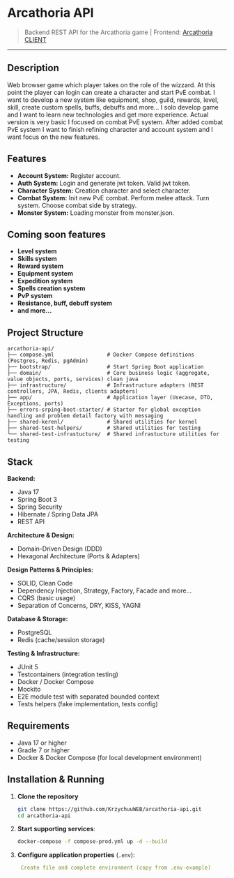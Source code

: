 # Arcathoria API

> Backend REST API for the Arcathoria game |
> Frontend: [Arcathoria CLIENT](https://github.com/KrzychuuWEB/arcathoria-client)

---

## Description

Web browser game which player takes on the role of the wizzard. At this point the player can login can create a
character and
start PvE combat. I want to develop a new system like equipment, shop, guild, rewards, level, skill, create
custom spells, buffs, debuffs and more... I solo develop game and I want to learn new technologies and get more
experience. Actual version is very basic I focused on combat PvE system. After added combat PvE system I want to finish
refining character and account system and I want focus on the new features.

## Features

- **Account System:** Register account.
- **Auth System:** Login and generate jwt token. Valid jwt token.
- **Character System:** Creation character and select character.
- **Combat System:** Init new PvE combat. Perform melee attack. Turn system. Choose combat side by strategy.
- **Monster System:** Loading monster from monster.json.

## Coming soon features

- **Level system**
- **Skills system**
- **Reward system**
- **Equipment system**
- **Expedition system**
- **Spells creation system**
- **PvP system**
- **Resistance, buff, debuff system**
- **and more...**

## Project Structure

```
arcathoria-api/
├── compose.yml                 # Docker Compose definitions (Postgres, Redis, pgAdmin)
├── bootstrap/                  # Start Spring Boot application
├── domain/                     # Core business logic (aggregate, value objects, ports, services) clean java
├── infrastructure/             # Infrastructure adapters (REST controllers, JPA, Redis, clients adapters)
├── app/                        # Application layer (Usecase, DTO, Exceptions, ports)
├── errors-srping-boot-starter/ # Starter for global exception handling and problem detail factory with messaging
├── shared-kerenl/              # Shared utilities for kernel
├── shared-test-helpers/        # Shared utilities for testing
└── shared-test-infrastucture/  # Shared infrastucture utilities for testing
```

## Stack

**Backend:**

- Java 17
- Spring Boot 3
- Spring Security
- Hibernate / Spring Data JPA
- REST API

**Architecture & Design:**

- Domain-Driven Design (DDD)
- Hexagonal Architecture (Ports & Adapters)

**Design Patterns & Principles:**

- SOLID, Clean Code
- Dependency Injection, Strategy, Factory, Facade and more...
- CQRS (basic usage)
- Separation of Concerns, DRY, KISS, YAGNI

**Database & Storage:**

- PostgreSQL
- Redis (cache/session storage)

**Testing & Infrastructure:**

- JUnit 5
- Testcontainers (integration testing)
- Docker / Docker Compose
- Mockito
- E2E module test with separated bounded context
- Tests helpers (fake implementation, tests config)

## Requirements

- Java 17 or higher
- Gradle 7 or higher
- Docker & Docker Compose (for local development environment)

## Installation & Running

1. **Clone the repository**
   ```bash
   git clone https://github.com/KrzychuuWEB/arcathoria-api.git
   cd arcathoria-api
   ```

2. **Start supporting services**:
   ```bash
   docker-compose -f compose-prod.yml up -d --build
   ```

3. **Configure application properties** (`.env`):
   ```yaml
    Create file and complete environment (copy from .env-example)
   ```